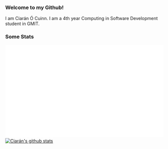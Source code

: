 ### Welcome to my  Github!
I am Ciarán Ó Cuinn. I am a 4th year Computing in Software Development student in GMIT.
### Some Stats
![alt text](https://github.com/C-Cuinn/github-stats/blob/master/generated/overview.svg)
[![Ciarán's github stats](https://github-readme-stats.vercel.app/api?username=C-Cuinn)](https://github.com/C-Cuinn/github-readme-stats)
<!-- ![alt text](https://github.com/C-Cuinn/github-stats/blob/master/generated/languages.svg)
